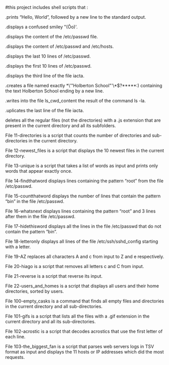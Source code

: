  #this project includes shell scripts that :

.prints “Hello, World”, followed by a new line to the standard output.

.displays a confused smiley "(Ôo)'.

.displays the content of the /etc/passwd file.

.displays the content of /etc/passwd and /etc/hosts.

.displays the last 10 lines of /etc/passwd.

.displays the first 10 lines of /etc/passwd.

.displays the third line of the file iacta.

.creates a file named exactly \*\\'"Holberton School"\'\\*$\?\*\*\*\*\*:) containing the text Holberton School ending by a new line.

.writes into the file ls_cwd_content the result of the command ls -la.

.uplicates the last line of the file iacta.

deletes all the regular files (not the directories) with a .js extension that are present in the current directory and all its subfolders.

File 11-directories is a script that counts the number of directories and sub-directories in the current directory.

File 12-newest_files is a script that displays the 10 newest files in the current directory.

File 13-unique is a script that takes a list of words as input and prints only words that appear exactly once.

File 14-findthatword displays lines containing the pattern “root” from the file /etc/passwd.

File 15-countthatword displays the number of lines that contain the pattern “bin” in the file /etc/passwd.

File 16-whatsnext displays lines containing the pattern “root” and 3 lines after them in the file /etc/passwd.

File 17-hidethisword displays all the lines in the file /etc/passwd that do not contain the pattern “bin”.

File 18-letteronly displays all lines of the file /etc/ssh/sshd_config starting with a letter.

File 19-AZ replaces all characters A and c from input to Z and e respectively.

File 20-hiago is a script that removes all letters c and C from input.

File 21-reverse is a script that reverse its input.

File 22-users_and_homes is a script that displays all users and their home directories, sorted by users.

File 100-empty_casks is a command that finds all empty files and directories in the current directory and all sub-directories.

File 101-gifs is a script that lists all the files with a .gif extension in the current directory and all its sub-directories.

File 102-acrostic is a script that decodes acrostics that use the first letter of each line.

File 103-the_biggest_fan is a script that parses web servers logs in TSV format as input and displays the 11 hosts or IP addresses which did the most requests.


 
